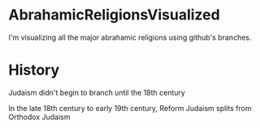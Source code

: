 # AbrahamicReligionsVisualized
I'm visualizing all the major abrahamic religions using github's branches.


# History
Judaism didn't begin to branch until the 18th century

In the late 18th century to early 19th century, Reform Judaism splits from Orthodox Judaism
